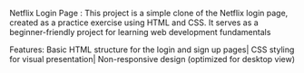 Netflix Login Page :
This project is a simple clone of the Netflix login page, created as a practice exercise using HTML and CSS.
It serves as a beginner-friendly project for learning web development fundamentals

Features:
Basic HTML structure for the login and sign up pages|
CSS styling for visual presentation|
Non-responsive design (optimized for desktop view)
